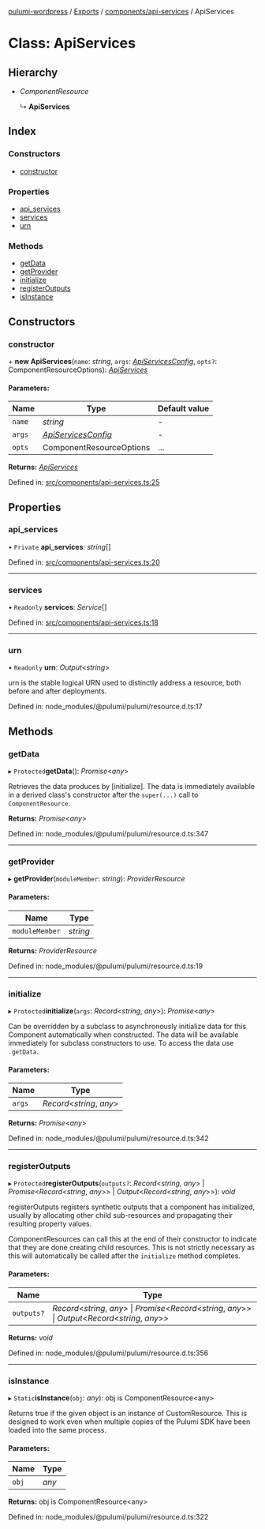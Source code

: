 [pulumi-wordpress](../README.md) / [Exports](../modules.md) / [components/api-services](../modules/components_api_services.md) / ApiServices

# Class: ApiServices

## Hierarchy

* *ComponentResource*

  ↳ **ApiServices**

## Index

### Constructors

* [constructor](components_api_services.apiservices.md#constructor)

### Properties

* [api\_services](components_api_services.apiservices.md#api_services)
* [services](components_api_services.apiservices.md#services)
* [urn](components_api_services.apiservices.md#urn)

### Methods

* [getData](components_api_services.apiservices.md#getdata)
* [getProvider](components_api_services.apiservices.md#getprovider)
* [initialize](components_api_services.apiservices.md#initialize)
* [registerOutputs](components_api_services.apiservices.md#registeroutputs)
* [isInstance](components_api_services.apiservices.md#isinstance)

## Constructors

### constructor

\+ **new ApiServices**(`name`: *string*, `args`: [*ApiServicesConfig*](../interfaces/components_api_services.apiservicesconfig.md), `opts?`: ComponentResourceOptions): [*ApiServices*](components_api_services.apiservices.md)

#### Parameters:

Name | Type | Default value |
------ | ------ | ------ |
`name` | *string* | - |
`args` | [*ApiServicesConfig*](../interfaces/components_api_services.apiservicesconfig.md) | - |
`opts` | ComponentResourceOptions | ... |

**Returns:** [*ApiServices*](components_api_services.apiservices.md)

Defined in: [src/components/api-services.ts:25](https://github.com/cobraz/pulumi-wordpress/blob/5b7aa29/src/components/api-services.ts#L25)

## Properties

### api\_services

• `Private` **api\_services**: *string*[]

Defined in: [src/components/api-services.ts:20](https://github.com/cobraz/pulumi-wordpress/blob/5b7aa29/src/components/api-services.ts#L20)

___

### services

• `Readonly` **services**: *Service*[]

Defined in: [src/components/api-services.ts:18](https://github.com/cobraz/pulumi-wordpress/blob/5b7aa29/src/components/api-services.ts#L18)

___

### urn

• `Readonly` **urn**: *Output*<*string*\>

urn is the stable logical URN used to distinctly address a resource, both before and after
deployments.

Defined in: node_modules/@pulumi/pulumi/resource.d.ts:17

## Methods

### getData

▸ `Protected`**getData**(): *Promise*<*any*\>

Retrieves the data produces by [initialize].  The data is immediately available in a
derived class's constructor after the `super(...)` call to `ComponentResource`.

**Returns:** *Promise*<*any*\>

Defined in: node_modules/@pulumi/pulumi/resource.d.ts:347

___

### getProvider

▸ **getProvider**(`moduleMember`: *string*): *ProviderResource*

#### Parameters:

Name | Type |
------ | ------ |
`moduleMember` | *string* |

**Returns:** *ProviderResource*

Defined in: node_modules/@pulumi/pulumi/resource.d.ts:19

___

### initialize

▸ `Protected`**initialize**(`args`: *Record*<*string*, *any*\>): *Promise*<*any*\>

Can be overridden by a subclass to asynchronously initialize data for this Component
automatically when constructed.  The data will be available immediately for subclass
constructors to use.  To access the data use `.getData`.

#### Parameters:

Name | Type |
------ | ------ |
`args` | *Record*<*string*, *any*\> |

**Returns:** *Promise*<*any*\>

Defined in: node_modules/@pulumi/pulumi/resource.d.ts:342

___

### registerOutputs

▸ `Protected`**registerOutputs**(`outputs?`: *Record*<*string*, *any*\> \| *Promise*<*Record*<*string*, *any*\>\> \| *Output*<*Record*<*string*, *any*\>\>): *void*

registerOutputs registers synthetic outputs that a component has initialized, usually by
allocating other child sub-resources and propagating their resulting property values.

ComponentResources can call this at the end of their constructor to indicate that they are
done creating child resources.  This is not strictly necessary as this will automatically be
called after the `initialize` method completes.

#### Parameters:

Name | Type |
------ | ------ |
`outputs?` | *Record*<*string*, *any*\> \| *Promise*<*Record*<*string*, *any*\>\> \| *Output*<*Record*<*string*, *any*\>\> |

**Returns:** *void*

Defined in: node_modules/@pulumi/pulumi/resource.d.ts:356

___

### isInstance

▸ `Static`**isInstance**(`obj`: *any*): obj is ComponentResource<any\>

Returns true if the given object is an instance of CustomResource.  This is designed to work even when
multiple copies of the Pulumi SDK have been loaded into the same process.

#### Parameters:

Name | Type |
------ | ------ |
`obj` | *any* |

**Returns:** obj is ComponentResource<any\>

Defined in: node_modules/@pulumi/pulumi/resource.d.ts:322
